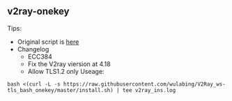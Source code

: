 ## v2ray-onekey
Tips:
* Original script is [here](https://github.com/wulabing/V2Ray_ws-tls_bash_onekey)
* Changelog
  * ECC384
  * Fix the V2ray viersion at 4.18
  * Allow TLS1.2 only
Useage:
```
bash <(curl -L -s https://raw.githubusercontent.com/wulabing/V2Ray_ws-tls_bash_onekey/master/install.sh) | tee v2ray_ins.log
```
